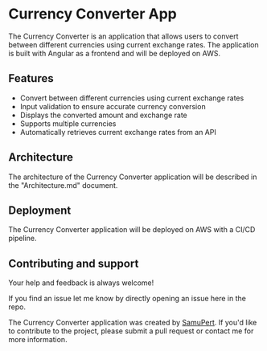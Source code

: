 # Currency Converter App
The Currency Converter is an application that allows users to convert between different currencies using current exchange rates. The application is built with Angular as a frontend and will be deployed on AWS.

## Features
- Convert between different currencies using current exchange rates
- Input validation to ensure accurate currency conversion
- Displays the converted amount and exchange rate
- Supports multiple currencies
- Automatically retrieves current exchange rates from an API

## Architecture
The architecture of the Currency Converter application will be described in the "Architecture.md" document.

## Deployment
The Currency Converter application will be deployed on AWS with a CI/CD pipeline.

<!--
## Getting Started
TODO: Explain the folder structure
-->

## Contributing and support
Your help and feedback is always welcome!

If you find an issue let me know by directly opening an issue here in the repo.

The Currency Converter application was created by [SamuPert](https://github.com/SamuPert). If you'd like to contribute to the project, please submit a pull request or contact me for more information.
